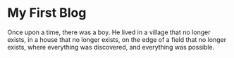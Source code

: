 # My First Blog
  Once upon a time, there was a boy. He lived in a village that no longer exists, in a house that no longer exists, on the edge of a field that no longer exists, where everything was discovered, and everything was possible.
